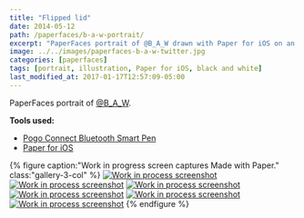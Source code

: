 ```yaml
---
title: "Flipped lid"
date: 2014-05-12
path: /paperfaces/b-a-w-portrait/
excerpt: "PaperFaces portrait of @B_A_W drawn with Paper for iOS on an iPad."
image: ../../images/paperfaces-b-a-w-twitter.jpg
categories: [paperfaces]
tags: [portrait, illustration, Paper for iOS, black and white]
last_modified_at: 2017-01-17T12:57:09-05:00
---
```


PaperFaces portrait of [@B_A_W](https://twitter.com/B_A_W).

**Tools used:**

- [Pogo Connect Bluetooth Smart Pen](https://www.amazon.com/gp/product/B009K448L4/ref=as_li_ss_tl?ie=UTF8&camp=1789&creative=390957&creativeASIN=B009K448L4&linkCode=as2&tag=mademist-20)
- [Paper for iOS](https://paper.bywetransfer.com/)

{% figure caption:"Work in progress screen captures Made with Paper." class:"gallery-3-col" %}
[![Work in process screenshot](../../images/paperfaces-b-a-w-process-1-600.jpg)](../../images/paperfaces-b-a-w-process-1-lg.jpg) [![Work in process screenshot](../../images/paperfaces-b-a-w-process-2-600.jpg)](../../images/paperfaces-b-a-w-process-2-lg.jpg) [![Work in process screenshot](../../images/paperfaces-b-a-w-process-3-600.jpg)](../../images/paperfaces-b-a-w-process-3-lg.jpg) [![Work in process screenshot](../../images/paperfaces-b-a-w-process-4-600.jpg)](../../images/paperfaces-b-a-w-process-4-lg.jpg) [![Work in process screenshot](../../images/paperfaces-b-a-w-process-5-600.jpg)](../../images/paperfaces-b-a-w-process-5-lg.jpg) [![Work in process screenshot](../../images/paperfaces-b-a-w-process-6-600.jpg)](../../images/paperfaces-b-a-w-process-6-lg.jpg)
{% endfigure %}
